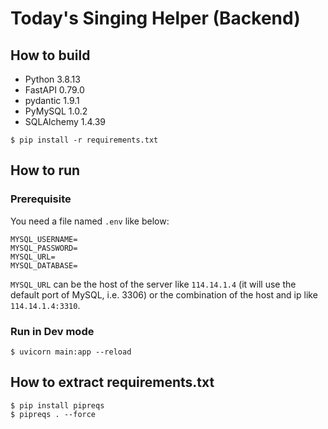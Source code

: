 # Today's Singing Helper (Backend)

## How to build

* Python 3.8.13
* FastAPI 0.79.0
* pydantic 1.9.1
* PyMySQL 1.0.2 
* SQLAlchemy 1.4.39

```shell
$ pip install -r requirements.txt
```

## How to run

### Prerequisite

You need a file named `.env` like below:

```properties
MYSQL_USERNAME=
MYSQL_PASSWORD=
MYSQL_URL=
MYSQL_DATABASE=
```

`MYSQL_URL` can be the host of the server like `114.14.1.4` (it will use the default port of MySQL, i.e. 3306) or the combination of the host and ip like `114.14.1.4:3310`. 

### Run in Dev mode

```shell
$ uvicorn main:app --reload
```

## How to extract requirements.txt

```shell
$ pip install pipreqs
$ pipreqs . --force
```